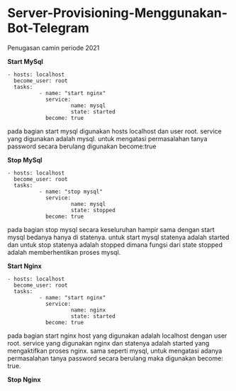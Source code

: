 # Server-Provisioning-Menggunakan-Bot-Telegram

Penugasan camin periode 2021

**Start MySql**
```
- hosts: localhost
  become_user: root
  tasks:
          - name: "start nginx"
            service:
                    name: mysql
                    state: started
            become: true
```
pada bagian start mysql digunakan hosts localhost dan user root. service yang digunakan adalah mysql. untuk mengatasi permasalahan tanya password secara berulang digunakan become:true

**Stop MySql**
```
- hosts: localhost
  become_user: root
  tasks:
          - name: "stop mysql"
            service:
                    name: mysql
                    state: stopped
            become: true
```
pada bagian stop mysql secara keseluruhan hampir sama dengan start mysql bedanya hanya di statenya. untuk start mysql statenya adalah started dan untuk stop statenya adalah stopped dimana fungsi dari state stopped adalah memberhentikan proses mysql.

**Start Nginx**
```
- hosts: localhost
  become_user: root
  tasks:
          - name: "start nginx"
            service:
                    name: nginx
                    state: started
            become: true
```
pada bagian start nginx host yang digunakan adalah localhost dengan user root. service yang digunakan nginx dan statenya adalah started yang mengaktifkan proses nginx. sama seperti mysql, untuk mengatasi adanya permasalahan tanya password secara berulang maka digunakan become: true.

**Stop Nginx**
```

```
